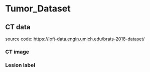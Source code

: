 # Tumor_Dataset
## CT data
source code: https://ioft-data.engin.umich.edu/brats-2018-dataset/
### CT image
### Lesion label
